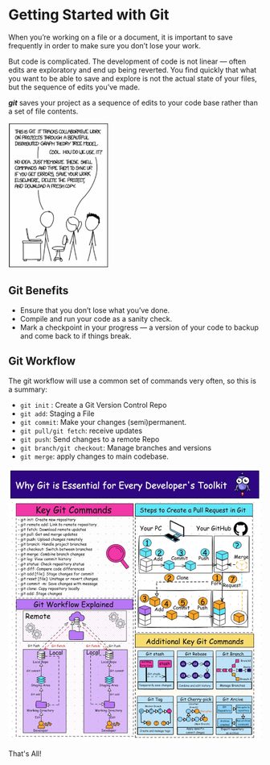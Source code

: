 # Getting Started with Git

When you’re working on a file or a document, it is important to save frequently in order to make sure you don’t lose your work.

But code is complicated. The development of code is not linear — often edits are exploratory and end up being reverted. You find quickly that what you want to be able to save and explore is not the actual state of your files, but the sequence of edits you’ve made.

_**git**_ saves your project as a sequence of edits to your code base rather than a set of file contents.

<img src="../assets/GitToon.png" width=200>

## Git Benefits

- Ensure that you don’t lose what you’ve done.
- Compile and run your code as a sanity check.
- Mark a checkpoint in your progress — a version of your code to backup and come back to if things break.

## Git Workflow

The git workflow will use a common set of commands very often, so this is a summary:

- `git init` : Create a Git Version Control Repo
- `git add`: Staging a File
- `git commit`: Make your changes (semi)permanent.
- `git pull/git fetch`: receive updates
- `git push`: Send changes to a remote Repo
- `git branch/git checkout`: Manage branches and versions
- `git merge`: apply changes to main codebase.

![Git Workflow](../assets/GitEssentials.gif)

That's All!
